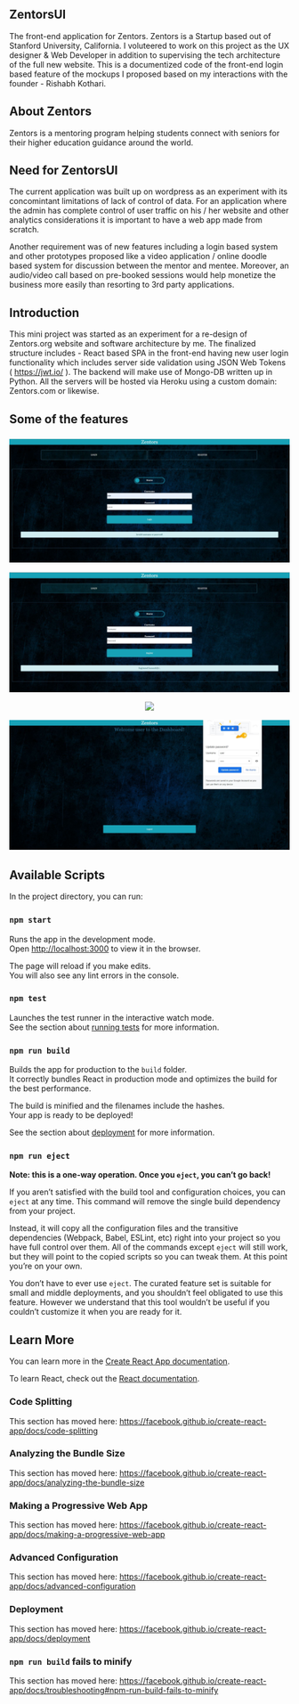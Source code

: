 ## ZentorsUI
The front-end application for Zentors. Zentors is a Startup based out of Stanford University, California. I voluteered to work on this project as the UX designer & Web Developer in addition to supervising the tech architecture of the full new website. This is a documentized code of the front-end login based feature of the mockups I proposed based on my interactions with the founder - Rishabh Kothari.

## About Zentors
Zentors is a mentoring program helping students connect with seniors for their higher education guidance around the world.

## Need for ZentorsUI
The current application was built up on wordpress as an experiment with its concomintant limitations of lack of control of data. For an application where the admin has complete control of user traffic on his / her website and other analytics considerations it is important to have a web app made from scratch. 

Another requirement was of new features including a login based system and other prototypes proposed like a video application / online doodle based system for discussion between the mentor and mentee. Moreover, an audio/video call based on pre-booked sessions would help monetize the business more easily than resorting to 3rd party applications.

## Introduction
This mini project was started as an experiment for a re-design of Zentors.org website and software architecture by me. The finalized structure includes - React based SPA in the front-end having new user login functionality which includes server side validation using JSON Web Tokens ( https://jwt.io/ ). The backend will make use of Mongo-DB written up in Python. All the servers will be hosted via Heroku using a custom domain: Zentors.com or likewise.

## Some of the features
###
<p align="center"><img src="screenshots/Zentors Login Error.JPG" /></p>
<p align="center"><img src="screenshots/Zentors Login Screenshot.JPG" /></p>
<p align="center"><img src="screenshots/Zentors Zentors Mentor.JPG" /></p>
<p align="center"><img src="screenshots/Zentors Password Update Screenshot.JPG" /></p>

## Available Scripts

In the project directory, you can run:

### `npm start`

Runs the app in the development mode.<br>
Open [http://localhost:3000](http://localhost:3000) to view it in the browser.

The page will reload if you make edits.<br>
You will also see any lint errors in the console.

### `npm test`

Launches the test runner in the interactive watch mode.<br>
See the section about [running tests](https://facebook.github.io/create-react-app/docs/running-tests) for more information.

### `npm run build`

Builds the app for production to the `build` folder.<br>
It correctly bundles React in production mode and optimizes the build for the best performance.

The build is minified and the filenames include the hashes.<br>
Your app is ready to be deployed!

See the section about [deployment](https://facebook.github.io/create-react-app/docs/deployment) for more information.

### `npm run eject`

**Note: this is a one-way operation. Once you `eject`, you can’t go back!**

If you aren’t satisfied with the build tool and configuration choices, you can `eject` at any time. This command will remove the single build dependency from your project.

Instead, it will copy all the configuration files and the transitive dependencies (Webpack, Babel, ESLint, etc) right into your project so you have full control over them. All of the commands except `eject` will still work, but they will point to the copied scripts so you can tweak them. At this point you’re on your own.

You don’t have to ever use `eject`. The curated feature set is suitable for small and middle deployments, and you shouldn’t feel obligated to use this feature. However we understand that this tool wouldn’t be useful if you couldn’t customize it when you are ready for it.

## Learn More

You can learn more in the [Create React App documentation](https://facebook.github.io/create-react-app/docs/getting-started).

To learn React, check out the [React documentation](https://reactjs.org/).

### Code Splitting

This section has moved here: https://facebook.github.io/create-react-app/docs/code-splitting

### Analyzing the Bundle Size

This section has moved here: https://facebook.github.io/create-react-app/docs/analyzing-the-bundle-size

### Making a Progressive Web App

This section has moved here: https://facebook.github.io/create-react-app/docs/making-a-progressive-web-app

### Advanced Configuration

This section has moved here: https://facebook.github.io/create-react-app/docs/advanced-configuration

### Deployment

This section has moved here: https://facebook.github.io/create-react-app/docs/deployment

### `npm run build` fails to minify

This section has moved here: https://facebook.github.io/create-react-app/docs/troubleshooting#npm-run-build-fails-to-minify
